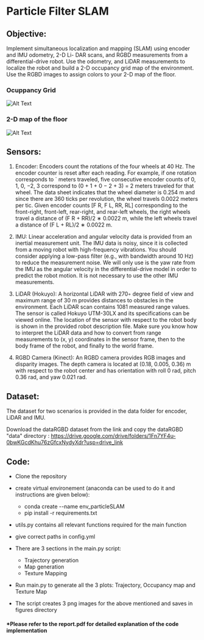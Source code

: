 # Particle Filter SLAM

## Objective:
Implement simultaneous localization and mapping (SLAM) using encoder and IMU odometry, 2-D Li-
DAR scans, and RGBD measurements from a differential-drive robot. Use the odometry, and LiDAR
measurements to localize the robot and build a 2-D occupancy grid map of the environment. Use the
RGBD images to assign colors to your 2-D map of the floor.

### Ocuppancy Grid
![Alt Text](https://media.giphy.com/media/0DbwULmbO3ERJPBHPP/giphy.gif)

### 2-D map of the floor
![Alt Text](https://media.giphy.com/media/IZ7Ky27ORuudlzbNrR/giphy.gif)


## Sensors:

1. Encoder: Encoders count the rotations of the four wheels at 40 Hz. The encoder counter
is reset after each reading. For example, if one rotation corresponds to ` meters traveled, five
consecutive encoder counts of 0, 1, 0, −2, 3 correspond to (0 + 1 + 0 − 2 + 3) = 2 meters traveled
for that wheel. The data sheet indicates that the wheel diameter is 0.254 m and since there
are 360 ticks per revolution, the wheel travels 0.0022 meters per tic. Given encoder counts
[F R, F L, RR, RL] corresponding to the front-right, front-left, rear-right, and rear-left wheels,
the right wheels travel a distance of (F R + RR)/2 ∗ 0.0022 m, while the left wheels travel a
distance of (F L + RL)/2 ∗ 0.0022 m.

2. IMU: Linear acceleration and angular velocity data is provided from an inertial measurement
unit. The IMU data is noisy, since it is collected from a moving robot with high-frequency
vibrations. You should consider applying a low-pass filter (e.g., with bandwidth around 10 Hz)
to reduce the measurement noise. We will only use is the yaw rate from the IMU as the angular
velocity in the differential-drive model in order to predict the robot motion. It is not necessary
to use the other IMU measurements.

3. LiDAR (Hokuyo): A horizontal LiDAR with 270◦ degree field of view and maximum range of 30 m
provides distances to obstacles in the environment. Each LiDAR scan contains 1081 measured
range values. The sensor is called Hokuyo UTM-30LX and its specifications can be viewed
online. The location of the sensor with respect to the robot body is shown in the provided robot
description file. Make sure you know how to interpret the LiDAR data and how to convert from
range measurements to (x, y) coordinates in the sensor frame, then to the body frame of the
robot, and finally to the world frame.

4. RGBD Camera (Kinect): An RGBD camera provides RGB images and disparity images. The depth camera is
located at (0.18, 0.005, 0.36) m with respect to the robot center and has orientation with roll 0 rad, pitch 0.36 rad, and yaw 0.021 rad.
 

## Dataset:
The dataset for two scenarios is provided in the data folder for encoder, LiDAR and IMU.

Download the dataRGBD dataset from the link and copy the dataRGBD "data" directory : https://drive.google.com/drive/folders/1Fn7YF4u-0bwKGcdKhu76zGfcxNydyXdr?usp=drive_link


## Code:

- Clone the repository
- create virtual environement (anaconda can be used to do it and instructions are given below):
	- conda create --name env_particleSLAM
	- pip install -r requirements.txt

- utils.py contains all relevant functions required for the main function
- give correct paths in config.yml
- There are 3 sections in the main.py script:
	- Trajectory generation
	- Map generation
	- Texture Mapping
- Run main.py to generate all the 3 plots: Trajectory, Occupancy map and Texture Map
- The script creates 3 png images for the above mentioned and saves in figures directory

#### *Please refer to the report.pdf for detailed explanation of the code implementation


 
